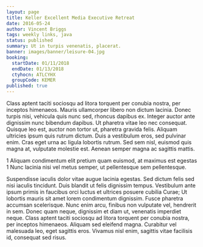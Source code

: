 ```yaml
---
layout: page
title: Keller Excellent Media Executive Retreat
date: 2016-05-24
author: Vincent Briggs
tags: weekly links, java
status: published
summary: Ut in turpis venenatis, placerat.
banner: images/banner/leisure-04.jpg
booking:
  startDate: 01/11/2018
  endDate: 01/13/2018
  ctyhocn: ATLCYHX
  groupCode: KEMER
published: true
---
```

Class aptent taciti sociosqu ad litora torquent per conubia nostra, per inceptos himenaeos. Mauris ullamcorper libero non dictum lacinia. Donec turpis nisi, vehicula quis nunc sed, rhoncus dapibus ex. Integer auctor ante dignissim nunc bibendum dapibus. Ut pharetra vitae leo nec consequat. Quisque leo est, auctor non tortor ut, pharetra gravida felis. Aliquam ultricies ipsum quis rutrum dictum. Duis a vestibulum eros, sed pulvinar enim. Cras eget urna ac ligula lobortis rutrum. Sed sem nisl, euismod quis magna at, vulputate molestie est. Aenean semper magna ac sagittis mattis.

1 Aliquam condimentum elit pretium quam euismod, at maximus est egestas
1 Nunc lacinia nisi vel metus semper, ut pellentesque sem pellentesque.

Suspendisse iaculis dolor vitae augue lacinia egestas. Sed dictum felis sed nisi iaculis tincidunt. Duis blandit ut felis dignissim tempus. Vestibulum ante ipsum primis in faucibus orci luctus et ultrices posuere cubilia Curae; Ut lobortis mauris sit amet lorem condimentum dignissim. Fusce pharetra accumsan scelerisque. Nunc enim arcu, finibus non vulputate vel, hendrerit in sem. Donec quam neque, dignissim et diam ut, venenatis imperdiet neque. Class aptent taciti sociosqu ad litora torquent per conubia nostra, per inceptos himenaeos. Aliquam sed eleifend magna. Curabitur vel malesuada leo, eget sagittis eros. Vivamus nisl enim, sagittis vitae facilisis id, consequat sed risus.

